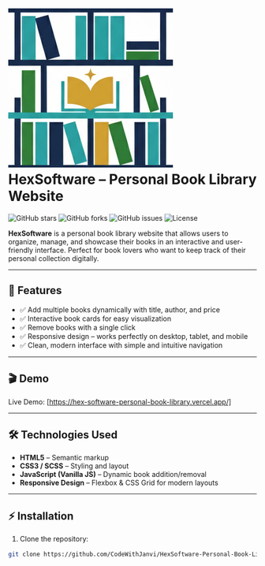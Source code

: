 # ![HexSoftware Logo](img/logo1.png) HexSoftware – Personal Book Library Website

![GitHub stars](https://img.shields.io/github/stars/yourusername/HexSoftware?style=social)
![GitHub forks](https://img.shields.io/github/forks/yourusername/HexSoftware?style=social)
![GitHub issues](https://img.shields.io/github/issues/yourusername/HexSoftware)
![License](https://img.shields.io/github/license/yourusername/HexSoftware)

**HexSoftware** is a personal book library website that allows users to organize, manage, and showcase their books in an interactive and user-friendly interface. Perfect for book lovers who want to keep track of their personal collection digitally.

---

## 🌟 Features

- ✅ Add multiple books dynamically with title, author, and price  
- ✅ Interactive book cards for easy visualization  
- ✅ Remove books with a single click  
- ✅ Responsive design – works perfectly on desktop, tablet, and mobile  
- ✅ Clean, modern interface with simple and intuitive navigation  

---

## 🎬 Demo

Live Demo: [https://hex-software-personal-book-library.vercel.app/]  

---

## 🛠 Technologies Used

- **HTML5** – Semantic markup  
- **CSS3 / SCSS** – Styling and layout  
- **JavaScript (Vanilla JS)** – Dynamic book addition/removal  
- **Responsive Design** – Flexbox & CSS Grid for modern layouts  

---

## ⚡ Installation

1. Clone the repository:

```bash
git clone https://github.com/CodeWithJanvi/HexSoftware-Personal-Book-Library-Website.git
